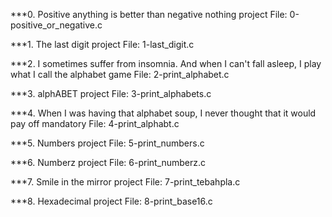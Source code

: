 ***0. Positive anything is better than negative nothing project
File: 0-positive_or_negative.c

***1. The last digit project
File: 1-last_digit.c

***2. I sometimes suffer from insomnia. And when I can't fall asleep, I play what I call the alphabet game
File: 2-print_alphabet.c

***3. alphABET project
File: 3-print_alphabets.c

***4. When I was having that alphabet soup, I never thought that it would pay off
mandatory
File: 4-print_alphabt.c

***5. Numbers project
File: 5-print_numbers.c

***6. Numberz project 
File: 6-print_numberz.c

***7. Smile in the mirror project
File: 7-print_tebahpla.c

***8. Hexadecimal project
File: 8-print_base16.c
